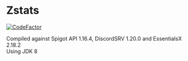 # Zstats
[![CodeFactor](https://www.codefactor.io/repository/github/zerrium/zstats/badge)](https://www.codefactor.io/repository/github/zerrium/zstats)

Compiled against Spigot API 1.16.4, DiscordSRV 1.20.0 and EssentialsX 2.18.2<br>
Using JDK 8
